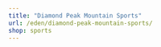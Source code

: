 ```yaml
---
title: "Diamond Peak Mountain Sports"
url: /eden/diamond-peak-mountain-sports/
shop: sports
---
```

